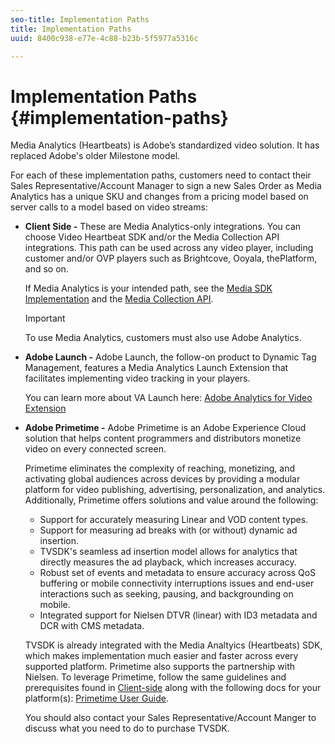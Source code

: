 ```yaml
---
seo-title: Implementation Paths
title: Implementation Paths
uuid: 8400c938-e77e-4c88-b23b-5f5977a5316c

---
```


# Implementation Paths {#implementation-paths}

Media Analytics (Heartbeats) is Adobe’s standardized video solution. It has replaced Adobe's older Milestone model.

For each of these implementation paths, customers need to contact their Sales Representative/Account Manager to sign a new Sales Order as Media Analytics has a unique SKU and changes from a pricing model based on server calls to a model based on video streams:

* **Client Side -** These are Media Analytics-only integrations. You can choose Video Heartbeat SDK and/or the Media Collection API integrations. This path can be used across any video player, including customer and/or OVP players such as Brightcove, Ooyala, thePlatform, and so on.

   If Media Analytics is your intended path, see the [Media SDK Implementation](https://marketing.adobe.com/resources/help/en_US/sc/appmeasurement/hbvideo/c_vhl_stand-implement.html) and the [Media Collection API](../../media-collection-api/mc-api-overview.md).

   >[!IMPORTANT]
   >
   >To use Media Analytics, customers must also use Adobe Analytics.

* **Adobe Launch -** Adobe Launch, the follow-on product to Dynamic Tag Management, features a Media Analytics Launch Extension that facilitates implementing video tracking in your players.

   You can learn more about VA Launch here: [Adobe Analytics for Video Extension](https://docs.adobelaunch.com/extension-reference/web/adobe-analytics-for-video-extension)
* **Adobe Primetime -** Adobe Primetime is an Adobe Experience Cloud solution that helps content programmers and distributors monetize video on every connected screen.

   Primetime eliminates the complexity of reaching, monetizing, and activating global audiences across devices by providing a modular platform for video publishing, advertising, personalization, and analytics. Additionally, Primetime offers solutions and value around the following:

   * Support for accurately measuring Linear and VOD content types. 
   * Support for measuring ad breaks with (or without) dynamic ad insertion. 
   * TVSDK's seamless ad insertion model allows for analytics that directly measures the ad playback, which increases accuracy. 
   * Robust set of events and metadata to ensure accuracy across QoS buffering or mobile connectivity interruptions issues and end-user interactions such as seeking, pausing, and backgrounding on mobile. 
   * Integrated support for Nielsen DTVR (linear) with ID3 metadata and DCR with CMS metadata.

   TVSDK is already integrated with the Media Analtyics (Heartbeats) SDK, which makes implementation much easier and faster across every supported platform. Primetime also supports the partnership with Nielsen. To leverage Primetime, follow the same guidelines and prerequisites found in [Client-side](../../intro-to-ava/implementation-paths/client-side-path.md) along with the following docs for your platform(s): [Primetime User Guide](https://helpx.adobe.com/primetime/user-guide.html).

   You should also contact your Sales Representative/Account Manger to discuss what you need to do to purchase TVSDK.
